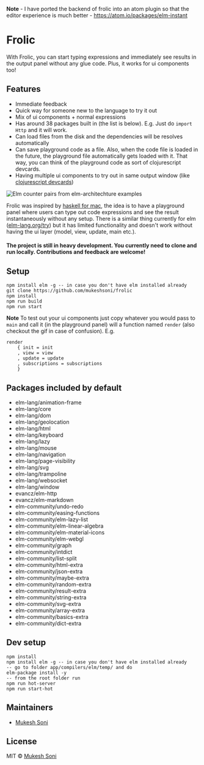 **Note** - I have ported the backend of frolic into an atom plugin so that the editor experience is much better - https://atom.io/packages/elm-instant

# Frolic

With Frolic, you can start typing expressions and immediately see results in the output panel without any glue code. Plus, it works for ui components too!

## Features

- Immediate feedback
- Quick way for someone new to the language to try it out
- Mix of ui components + normal expressions
- Has around 38 packages built in (the list is below). E.g. Just do `import Http` and it will work.
- Can load files from the disk and the dependencies will be resolves automatically
- Can save playground code as a file. Also, when the code file is loaded in the future, the playground file automatically gets loaded with it. That way, you can think of the playground code as sort of clojurescript devcards.
- Having multiple ui components to try out in same output window (like [clojurescript devcards](https://github.com/bhauman/devcards))

![Elm counter pairs from elm-architechture examples](images/elm-playground-desktop-counter-pairs.gif)

Frolic was inspired by [haskell for mac](http://haskellformac.com), the idea is to have a playground panel where users can type out code expressions and see the result instantaneously without any setup. There is a similar thing currently for elm ([elm-lang.org/try](elm-lang.org/try)) but it has limited functionality and doesn't work without having the ui layer (model, view, update, main etc.).

#### The project is still in heavy development. You currently need to clone and run locally. Contributions and feedback are welcome!

## Setup

```
npm install elm -g -- in case you don't have elm installed already
git clone https://github.com/mukeshsoni/frolic
npm install
npm run build
npm run start
```

**Note**
To test out your ui components just copy whatever you would pass to `main` and call it (in the playground panel) will a function named `render` (also checkout the gif in case of confusion). E.g.
```
render
    { init = init
    , view = view
    , update = update
    , subscriptions = subscriptions
    }
```

## Packages included by default
- elm-lang/animation-frame
- elm-lang/core
- elm-lang/dom
- elm-lang/geolocation
- elm-lang/html
- elm-lang/keyboard
- elm-lang/lazy
- elm-lang/mouse
- elm-lang/navigation
- elm-lang/page-visibility
- elm-lang/svg
- elm-lang/trampoline
- elm-lang/websocket
- elm-lang/window
- evancz/elm-http
- evancz/elm-markdown
- elm-community/undo-redo
- elm-community/easing-functions
- elm-community/elm-lazy-list
- elm-community/elm-linear-algebra
- elm-community/elm-material-icons
- elm-community/elm-webgl
- elm-community/graph
- elm-community/intdict
- elm-community/list-split
- elm-community/html-extra
- elm-community/json-extra
- elm-community/maybe-extra
- elm-community/random-extra
- elm-community/result-extra
- elm-community/string-extra
- elm-community/svg-extra
- elm-community/array-extra
- elm-community/basics-extra
- elm-community/dict-extra

## Dev setup

```
npm install
npm install elm -g -- in case you don't have elm installed already
-- go to folder app/compilers/elm/temp/ and do
elm-package install -y
-- from the root folder run
npm run hot-server
npm run start-hot
```

## Maintainers

- [Mukesh Soni](https://github.com/mukeshsoni)

## License
MIT © [Mukesh Soni](https://github.com/mukeshsoni)
